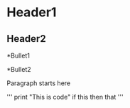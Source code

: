 # Header1


## Header2

*Bullet1

*Bullet2

Paragraph starts here

'''
print "This is code"
if this then that
'''
